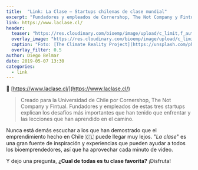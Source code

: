 ```yaml
---
title:  "Link: La Clase — Startups chilenas de clase mundial"
excerpt: "Fundadores y empleados de Cornershop, The Not Company y Fintual explican los desafíos más importantes que han tenido que enfrentar y las lecciones que han aprendido en el camino."
link: https://www.laclase.cl/
header:
  teaser: "https://res.cloudinary.com/bioemp/image/upload/c_limit,f_auto,q_auto,w_400/b2/la-clase.jpg"
  overlay_image: "https://res.cloudinary.com/bioemp/image/upload/c_limit,f_auto,q_auto,w_1200/b2/la-clase.jpg"
  caption: "Foto: [The Climate Reality Project](https://unsplash.com/photos/Hb6uWq0i4MI) @ Unsplash"
  overlay_filter: 0.5
author: Diego Belmar
date: 2019-05-07 13:30
categories:
  - link
---
```


:twisted_rightwards_arrows: [https://www.laclase.cl/](https://www.laclase.cl/)

> Creado para la Universidad de Chile por Cornershop, The Not Company y Fintual. Fundadores y empleados de estas tres startups explican los desafíos más importantes que han tenido que enfrentar y las lecciones que han aprendido en el camino.

Nunca está demás escuchar a los que han demostrado que el emprendimiento hecho en Chile :chile: puede llegar muy lejos. "*La clase*" es una gran fuente de inspiración y experiencias que pueden ayudar a todos los bioemprendedores, así que ha aprovechar cada minuto de video.

Y dejo una pregunta, **¿Cual de todas es tu clase favorita?** ¡Disfruta!
